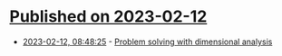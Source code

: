 # [Published on 2023-02-12](index.md)

* [2023-02-12, 08:48:25](https://news.ycombinator.com/item?id=34761162) - [Problem solving with dimensional analysis](https://gregorygundersen.com/blog/2023/02/11/dimensional-analysis/)
